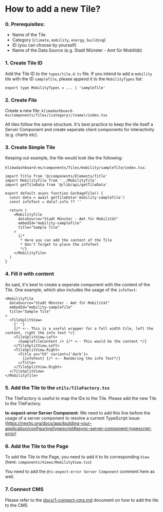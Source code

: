 # How to add a new Tile?

### 0. Prerequisites:

- Name of the Tile
- Category (`climate`, `mobility`, `energy`, `building`)
- ID (you can choose by yourself)
- Name of the Data Source (e.g. Stadt Münster - Amt für Mobilität)

### 1. Create Tile ID

Add the Tile ID to the `types/tile.d.ts` file. If you intend to add a `mobility` tile with the ID `sampleTile`, please append it to the `MobilityTypes` list:

```
export type MobilityTypes = ... | 'sampleTile'
```

### 2. Create File

Create a new file: `klimadashboard-ms/components/Tiles/(category)/(name)/index.tsx`

All tiles follow the same structure. It's best practice to keep the tile itself a Server Component and create seperate client components for interactivity (e.g. charts etc).

### 3. Create Simple Tile

Keeping out example, the file would look like the following:

`klimadashboard-ms/components/Tiles/mobility/sampleTile/index.tsx`:

```tsx
import Title from '@/components/Elements/Title'
import MobilityTile from '../MobilityTile'
import getTileData from '@/lib/api/getTileData'

export default async function GarbageTile() {
  const data = await getTileData('mobility-sampleTile')
  const infoText = data?.info ?? ''

  return (
    <MobilityTile
      dataSource="Stadt Münster - Amt für Mobilität"
      embedId="mobility-sampleTile"
      title="Sample Tile"
    >
      {/*
       * Here you can add the content of the Tile
       * Don't forget to place the infoText
       */}
    </MobilityTile>
  )
}
```

### 4. Fill it with content

As said, it's best to create a seperate component with the content of the Tile. One example, which also includes the usage of the `infoText`:

```tsx
<MobilityTile
  dataSource="Stadt Münster - Amt für Mobilität"
  embedId="mobility-sampleTile"
  title="Sample Tile"
>
  <TileSplitView>
    {' '}
    {/* <-- This is a useful wrapper for a full width tile, left the content, right the info text */}
    <TileSplitView.Left>
      <SampleTileContent /> {/* <-- This would be the content */}
    </TileSplitView.Left>
    <TileSplitView.Right>
      <Title as="h5" variant={'dark'}>
        {infoText} {/* <-- Rendering the info Text*/}
      </Title>
    </TileSplitView.Right>
  </TileSplitView>
</MobilityTile>
```

### 5. Add the Tile to the `utils/TileFactory.tsx`

The TileFactory is useful to map the IDs to the Tile. Please add the new Tile to the TileFactory.

**ts-expect-error Server Component**: We need to add this line before the usage of a server component to resolve a current TypeScript issue: (https://nextjs.org/docs/app/building-your-application/configuring/typescript#async-server-component-typescript-error)

### 6. Add the Tile to the Page

To add the Tile to the Page, you need to add it to its corresponding `View` (here: `components/Views/MobilityView.tsx`)

You need to add the `@ts-expect-error Server Component` comment here as well.

### 7. Connect CMS

Please refer to the [docs/1-connect-cms.md](docs/1-connect-cms.md) document on how to add the tile to the CMS
